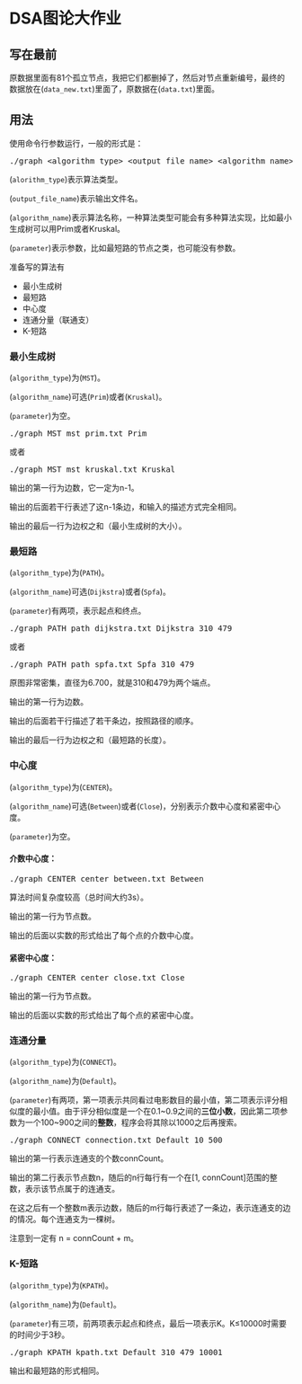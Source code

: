 # DSA图论大作业
## 写在最前
原数据里面有81个孤立节点，我把它们都删掉了，然后对节点重新编号，最终的数据放在(`data_new.txt`)里面了，原数据在(`data.txt`)里面。
## 用法
使用命令行参数运行，一般的形式是：
<pre>
./graph &lt;algorithm_type&gt; &lt;output_file_name&gt; &lt;algorithm_name&gt; &lt;parameter1&gt; &lt;parameter2&gt; …
</pre>

(`alorithm_type`)表示算法类型。

(`output_file_name`)表示输出文件名。

(`algorithm_name`)表示算法名称，一种算法类型可能会有多种算法实现，比如最小生成树可以用Prim或者Kruskal。

(`parameter`)表示参数，比如最短路的节点之类，也可能没有参数。

准备写的算法有

* 最小生成树
* 最短路
* 中心度
* 连通分量（联通支）
* K-短路

### 最小生成树
(`algorithm_type`)为(`MST`)。

(`algorithm_name`)可选(`Prim`)或者(`Kruskal`)。

(`parameter`)为空。

<pre>
./graph MST mst_prim.txt Prim
</pre>
或者
<pre>
./graph MST mst_kruskal.txt Kruskal
</pre>

输出的第一行为边数，它一定为n-1。

输出的后面若干行表述了这n-1条边，和输入的描述方式完全相同。

输出的最后一行为边权之和（最小生成树的大小）。

### 最短路
(`algorithm_type`)为(`PATH`)。

(`algorithm_name`)可选(`Dijkstra`)或者(`Spfa`)。

(`parameter`)有两项，表示起点和终点。
<pre>
./graph PATH path_dijkstra.txt Dijkstra 310 479
</pre>
或者
<pre>
./graph PATH path_spfa.txt Spfa 310 479
</pre>

原图非常密集，直径为6.700，就是310和479为两个端点。

输出的第一行为边数。

输出的后面若干行描述了若干条边，按照路径的顺序。

输出的最后一行为边权之和（最短路的长度）。

### 中心度
(`algorithm_type`)为(`CENTER`)。

(`algorithm_name`)可选(`Between`)或者(`Close`)，分别表示介数中心度和紧密中心度。

(`parameter`)为空。

#### 介数中心度：
<pre>
./graph CENTER center_between.txt Between
</pre>

算法时间复杂度较高（总时间大约3s）。

输出的第一行为节点数。

输出的后面以实数的形式给出了每个点的介数中心度。

#### 紧密中心度：
<pre>
./graph CENTER center_close.txt Close
</pre>

输出的第一行为节点数。

输出的后面以实数的形式给出了每个点的紧密中心度。

### 连通分量
(`algorithm_type`)为(`CONNECT`)。

(`algorithm_name`)为(`Default`)。

(`parameter`)有两项，第一项表示共同看过电影数目的最小值，第二项表示评分相似度的最小值。由于评分相似度是一个在0.1~0.9之间的<b>三位小数</b>，因此第二项参数为一个100~900之间的<b>整数</b>，程序会将其除以1000之后再搜索。

<pre>
./graph CONNECT connection.txt Default 10 500
</pre>

输出的第一行表示连通支的个数connCount。

输出的第二行表示节点数n，随后的n行每行有一个在[1, connCount]范围的整数，表示该节点属于的连通支。

在这之后有一个整数m表示边数，随后的m行每行表述了一条边，表示连通支的边的情况。每个连通支为一棵树。

注意到一定有 n = connCount + m。

### K-短路
(`algorithm_type`)为(`KPATH`)。

(`algorithm_name`)为(`Default`)。

(`parameter`)有三项，前两项表示起点和终点，最后一项表示K。K&leq;10000时需要的时间少于3秒。

<pre>
./graph KPATH kpath.txt Default 310 479 10001
</pre>

输出和最短路的形式相同。

